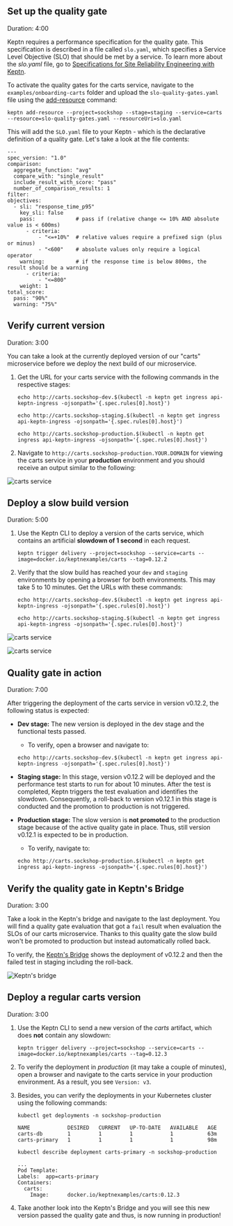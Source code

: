 
## Set up the quality gate
Duration: 4:00

Keptn requires a performance specification for the quality gate. This specification is described in a file called `slo.yaml`, which specifies a Service Level Objective (SLO) that should be met by a service. To learn more about the *slo.yaml* file, go to [Specifications for Site Reliability Engineering with Keptn](https://github.com/keptn/spec/blob/master/service_level_objective.md).

To activate the quality gates for the carts service, navigate to the `examples/onboarding-carts` folder and upload the `slo-quality-gates.yaml` file using the [add-resource](https://keptn.sh/docs/0.9.x/reference/cli/commands/keptn_add-resource/) command:

<!-- command -->

```
keptn add-resource --project=sockshop --stage=staging --service=carts --resource=slo-quality-gates.yaml --resourceUri=slo.yaml
```

This will add the `SLO.yaml` file to your Keptn - which is the declarative definition of a quality gate. Let's take a look at the file contents:

```
---
spec_version: "1.0"
comparison:
  aggregate_function: "avg"
  compare_with: "single_result"
  include_result_with_score: "pass"
  number_of_comparison_results: 1
filter:
objectives:
  - sli: "response_time_p95"
    key_sli: false
    pass:             # pass if (relative change <= 10% AND absolute value is < 600ms)
      - criteria:
          - "<=+10%"  # relative values require a prefixed sign (plus or minus)
          - "<600"    # absolute values only require a logical operator
    warning:          # if the response time is below 800ms, the result should be a warning
      - criteria:
          - "<=800"
    weight: 1
total_score:
  pass: "90%"
  warning: "75%"
```

## Verify current version
Duration: 3:00

You can take a look at the currently deployed version of our "carts" microservice before we deploy the next build of our microservice.

1. Get the URL for your carts service with the following commands in the respective stages:

    <!-- command -->
    ```
    echo http://carts.sockshop-dev.$(kubectl -n keptn get ingress api-keptn-ingress -ojsonpath='{.spec.rules[0].host}')
    ```
    
    <!-- command -->
    ```
    echo http://carts.sockshop-staging.$(kubectl -n keptn get ingress api-keptn-ingress -ojsonpath='{.spec.rules[0].host}')
    ```
    
    <!-- command -->
    ```
    echo http://carts.sockshop-production.$(kubectl -n keptn get ingress api-keptn-ingress -ojsonpath='{.spec.rules[0].host}')
    ```

2. Navigate to `http://carts.sockshop-production.YOUR.DOMAIN` for viewing the carts service in your **production** environment and you should receive an output similar to the following:

![carts service](./assets/carts-production-1.png)


## Deploy a slow build version
Duration: 5:00


1. Use the Keptn CLI to deploy a version of the carts service, which contains an artificial **slowdown of 1 second** in each request.

    <!-- command -->
    ```
    keptn trigger delivery --project=sockshop --service=carts --image=docker.io/keptnexamples/carts --tag=0.12.2
    ```
    
    <!-- bash 
    verify_test_step $? "trigger delivery for carts failed" 
    wait_for_deployment_with_image_in_namespace "carts" "sockshop-staging" "docker.io/keptnexamples/carts:0.12.2"
    verify_test_step $? "Deployment carts not available, exiting..."
    echo "Waiting for a little bit!"
    wait_for_event_with_field_output "sh.keptn.event.release.finished" ".data.result" "fail" "sockshop"
    sleep 60
    -->

1. Verify that the slow build has reached your `dev` and `staging` environments by opening a browser for both environments. This may take 5 to 10 minutes. Get the URLs with these commands:

    <!-- command -->
    ```
    echo http://carts.sockshop-dev.$(kubectl -n keptn get ingress api-keptn-ingress -ojsonpath='{.spec.rules[0].host}')
    ```

    <!-- command -->
    ```
    echo http://carts.sockshop-staging.$(kubectl -n keptn get ingress api-keptn-ingress -ojsonpath='{.spec.rules[0].host}')
    ```


![carts service](./assets/carts-dev-2.png)

![carts service](./assets/carts-staging-2.png)


## Quality gate in action
Duration: 7:00 

After triggering the deployment of the carts service in version v0.12.2, the following status is expected:

* **Dev stage:** The new version is deployed in the dev stage and the functional tests passed.
  * To verify, open a browser and navigate to: 
  <!-- command -->
  ```
  echo http://carts.sockshop-dev.$(kubectl -n keptn get ingress api-keptn-ingress -ojsonpath='{.spec.rules[0].host}')
  ```

* **Staging stage:** In this stage, version v0.12.2 will be deployed and the performance test starts to run for about 10 minutes. After the test is completed, Keptn triggers the test evaluation and identifies the slowdown. Consequently, a roll-back to version v0.12.1 in this stage is conducted and the promotion to production is not triggered.


* **Production stage:** The slow version is **not promoted** to the production stage because of the active quality gate in place. Thus, still version v0.12.1 is expected to be in production.
  * To verify, navigate to: 
  <!-- command -->
  ```
  echo http://carts.sockshop-production.$(kubectl -n keptn get ingress api-keptn-ingress -ojsonpath='{.spec.rules[0].host}')
  ```

## Verify the quality gate in Keptn's Bridge
Duration: 3:00

Take a look in the Keptn's bridge and navigate to the last deployment. You will find a quality gate evaluation that got a `fail` result when evaluation the SLOs of our carts microservice. Thanks to this quality gate the slow build won't be promoted to production but instead automatically rolled back.

To verify, the [Keptn's Bridge](https://keptn.sh/docs/0.9.x/reference/bridge/) shows the deployment of v0.12.2 and then the failed test in staging including the roll-back.

![Keptn's bridge](./assets/bridge-quality-gate.png)



## Deploy a regular carts version
Duration: 3:00

1. Use the Keptn CLI to send a new version of the *carts* artifact, which does **not** contain any slowdown:

    <!-- command -->
    ```
    keptn trigger delivery --project=sockshop --service=carts --image=docker.io/keptnexamples/carts --tag=0.12.3
    ```
    
    <!-- bash 
    verify_test_step $? "trigger delivery for carts failed" 
    wait_for_deployment_with_image_in_namespace "carts" "sockshop-production" "docker.io/keptnexamples/carts:0.12.3"
    verify_test_step $? "Deployment carts not available, exiting..."
    -->

1. To verify the deployment in *production* (it may take a couple of minutes), open a browser and navigate to the carts service in your production environment. As a result, you see `Version: v3`.


1. Besides, you can verify the deployments in your Kubernetes cluster using the following commands:

    <!-- command -->
    ```
    kubectl get deployments -n sockshop-production
    ``` 
    
    ```
    NAME            DESIRED   CURRENT   UP-TO-DATE   AVAILABLE   AGE
    carts-db        1         1         1            1           63m
    carts-primary   1         1         1            1           98m
    ```
    
    <!-- command -->
    
    ```
    kubectl describe deployment carts-primary -n sockshop-production
    ``` 
    
    ```
    ...
    Pod Template:
    Labels:  app=carts-primary
    Containers:
      carts:
        Image:      docker.io/keptnexamples/carts:0.12.3
    ```

1. Take another look into the Keptn's Bridge and you will see this new version passed the quality gate and thus, is now running in production!
